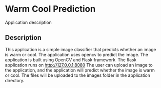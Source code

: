 # Warm Cool Prediction
Application description
## Description
This application is a simple image classifier that predicts whether an image is warm or cool. 
The application uses opencv to predict the image. 
The application is built using OpenCV and Flask framework. 
The flask application runs on http://127.0.0.1:8080
The user can upload an image to the application, and the application will predict whether the image is warm or cool.
The files will be uploaded to the images folder in the application directory.
